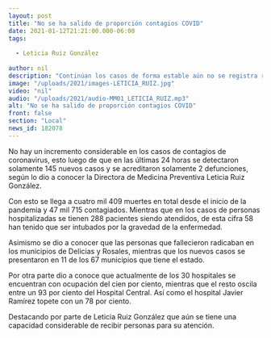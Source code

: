 ```yaml
---
layout: post
title: "No se ha salido de proporción contagios COVID"
date: 2021-01-12T21:21:00.000-06:00
tags:
  
  - Leticia Ruiz González
  
author: nil
description: "Continúan los casos de forma estable aún no se registra repunte."
image: "/uploads/2021/images-LETICIA_RUIZ.jpg"
video: "nil"
audio: "/uploads/2021/audio-MM01_LETICIA_RUIZ.mp3"
alt: "No se ha salido de proporción contagios COVID"
front: false
section: "Local"
news_id: 182078
---
```


No hay un incremento considerable en los casos de contagios de coronavirus, esto luego de que en las últimas 24 horas se detectaron solamente 145 nuevos casos y se acreditaron solamente 2 defunciones, según lo dio a conocer la Directora de Medicina Preventiva Leticia Ruiz González.

Con esto se llega a  cuatro mil 409 muertes en total desde el inicio de la pandemia y  47 mil 715 contagiados. Mientras que en los casos de personas hospitalizadas se tienen 288 pacientes siendo atendidos, de esta cifra 58 han tenido que ser intubados por la gravedad de la enfermedad.

Asimismo se dio a conocer que las personas que fallecieron radicaban en los municipios de Delicias y Rosales, mientras que los nuevos casos se presentaron en 11 de los 67 municipios que tiene el estado.

Por otra parte dio a conoce que actualmente de los 30 hospitales se encuentran con ocupación del cien por ciento, mientras que el resto oscila entre un 93 por ciento del Hospital Central. Así como el hospital Javier Ramírez topete con un 78 por ciento.

Destacando por parte de Leticia Ruiz González que aún se tiene una capacidad considerable de recibir personas para su atención.